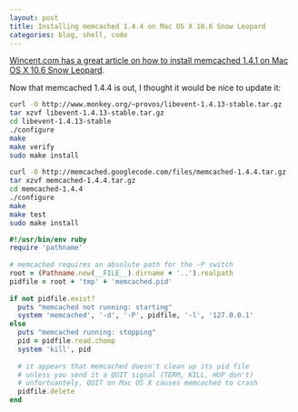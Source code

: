 ```yaml
---
layout: post
title: Installing memcached 1.4.4 on Mac OS X 10.6 Snow Leopard
categories: blog, shell, code
---
```

<a href="https://wincent.com/wiki/Installing_memcached_1.4.1_on_Mac_OS_X_10.6_Snow_Leopard">Wincent.com has a great article on how to install memcached 1.4.1 on Mac OS X 10.6 Snow Leopard</a>.

Now that memcached 1.4.4 is out, I thought it would be nice to update it:

``` bash
curl -O http://www.monkey.org/~provos/libevent-1.4.13-stable.tar.gz
tar xzvf libevent-1.4.13-stable.tar.gz
cd libevent-1.4.13-stable
./configure
make
make verify
sudo make install
 
curl -O http://memcached.googlecode.com/files/memcached-1.4.4.tar.gz
tar xzvf memcached-1.4.4.tar.gz
cd memcached-1.4.4
./configure
make
make test
sudo make install
```

``` ruby
#!/usr/bin/env ruby
require 'pathname'
 
# memcached requires an absolute path for the -P switch
root = (Pathname.new(__FILE__).dirname + '..').realpath
pidfile = root + 'tmp' + 'memcached.pid'
 
if not pidfile.exist?
  puts "memcached not running: starting"
  system 'memcached', '-d', '-P', pidfile, '-l', '127.0.0.1'
else
  puts "memcached running: stopping"
  pid = pidfile.read.chomp
  system 'kill', pid
 
  # it appears that memcached doesn't clean up its pid file
  # unless you send it a QUIT signal (TERM, KILL, HUP don't)
  # unfortuantely, QUIT on Mac OS X causes memcached to crash
  pidfile.delete
end
```
